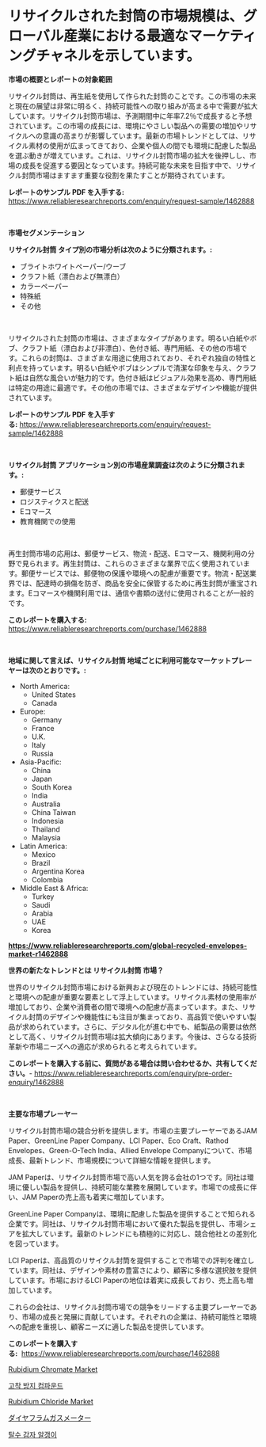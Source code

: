 <p><h1>リサイクルされた封筒の市場規模は、グローバル産業における最適なマーケティングチャネルを示しています。</h1></p><p><strong>市場の概要とレポートの対象範囲</strong></p>
<p><p>リサイクル封筒は、再生紙を使用して作られた封筒のことです。この市場の未来と現在の展望は非常に明るく、持続可能性への取り組みが高まる中で需要が拡大しています。リサイクル封筒市場は、予測期間中に年率7.2％で成長すると予想されています。この市場の成長には、環境にやさしい製品への需要の増加やリサイクルへの意識の高まりが影響しています。最新の市場トレンドとしては、リサイクル素材の使用が広まってきており、企業や個人の間でも環境に配慮した製品を選ぶ動きが増えています。これは、リサイクル封筒市場の拡大を後押しし、市場の成長を促進する要因となっています。持続可能な未来を目指す中で、リサイクル封筒市場はますます重要な役割を果たすことが期待されています。</p></p>
<p><strong>レポートのサンプル PDF を入手する:</strong> <a href="https://www.reliableresearchreports.com/enquiry/request-sample/1462888">https://www.reliableresearchreports.com/enquiry/request-sample/1462888</a></p>
<p>&nbsp;</p>
<p><strong>市場セグメンテーション</strong></p>
<p><strong>リサイクル封筒 タイプ別の市場分析は次のように分類されます。:</strong></p>
<p><ul><li>ブライトホワイトペーパー/ウーブ</li><li>クラフト紙（漂白および無漂白）</li><li>カラーペーパー</li><li>特殊紙</li><li>その他</li></ul></p>
<p>&nbsp;</p>
<p><p>リサイクルされた封筒の市場は、さまざまなタイプがあります。明るい白紙やボブ、クラフト紙（漂白および非漂白）、色付き紙、専門用紙、その他の市場です。これらの封筒は、さまざまな用途に使用されており、それぞれ独自の特性と利点を持っています。明るい白紙やボブはシンプルで清潔な印象を与え、クラフト紙は自然な風合いが魅力的です。色付き紙はビジュアル効果を高め、専門用紙は特定の用途に最適です。その他の市場では、さまざまなデザインや機能が提供されています。</p></p>
<p><strong>レポートのサンプル PDF を入手する:</strong>&nbsp;<a href="https://www.reliableresearchreports.com/enquiry/request-sample/1462888">https://www.reliableresearchreports.com/enquiry/request-sample/1462888</a></p>
<p>&nbsp;</p>
<p><strong> リサイクル封筒 アプリケーション別の市場産業調査は次のように分類されます。:</strong></p>
<p><ul><li>郵便サービス</li><li>ロジスティクスと配送</li><li>Eコマース</li><li>教育機関での使用</li></ul></p>
<p>&nbsp;</p>
<p><p>再生封筒市場の応用は、郵便サービス、物流・配送、Eコマース、機関利用の分野で見られます。再生封筒は、これらのさまざまな業界で広く使用されています。郵便サービスでは、郵便物の保護や環境への配慮が重要です。物流・配送業界では、配達時の損傷を防ぎ、商品を安全に保管するために再生封筒が重宝されます。Eコマースや機関利用では、通信や書類の送付に使用されることが一般的です。</p></p>
<p><strong>このレポートを購入する:</strong>&nbsp; <a href="https://www.reliableresearchreports.com/purchase/1462888">https://www.reliableresearchreports.com/purchase/1462888</a></p>
<p>&nbsp;</p>
<p><strong>地域に関して言えば、リサイクル封筒 地域ごとに利用可能なマーケットプレーヤーは次のとおりです。:</strong></p>
<p><ul>
    <li>
        North America:
        <ul>
            <li>United States</li>
            <li>Canada</li>
        </ul>
    </li>
    <li>
        Europe:
        <ul>
            <li>Germany</li>
            <li>France</li>
            <li>U.K.</li>
            <li>Italy</li>
            <li>Russia</li>
        </ul>
    </li>
    <li>
        Asia-Pacific:
        <ul>
            <li>China</li>
            <li>Japan</li>
            <li>South Korea</li>
            <li>India</li>
            <li>Australia</li>
            <li>China Taiwan</li>
            <li>Indonesia</li>
            <li>Thailand</li>
            <li>Malaysia</li>
        </ul>
    </li>
    <li>
        Latin America:
        <ul>
            <li>Mexico</li>
            <li>Brazil</li>
            <li>Argentina Korea</li>
            <li>Colombia</li>
        </ul>
    </li>
    <li>
        Middle East & Africa:
        <ul>
            <li>Turkey</li>
            <li>Saudi</li>
            <li>Arabia</li>
            <li>UAE</li>
            <li>Korea</li>
        </ul>
    </li>
    </ul></p>
<p><strong><a href="https://www.reliableresearchreports.com/global-recycled-envelopes-market-r1462888">https://www.reliableresearchreports.com/global-recycled-envelopes-market-r1462888</a></strong>&nbsp;</p>
<p><strong>世界の新たなトレンドとは リサイクル封筒 市場？</strong></p>
<p><p>世界のリサイクル封筒市場における新興および現在のトレンドには、持続可能性と環境への配慮が重要な要素として浮上しています。リサイクル素材の使用率が増加しており、企業や消費者の間で環境への配慮が高まっています。また、リサイクル封筒のデザインや機能性にも注目が集まっており、高品質で使いやすい製品が求められています。さらに、デジタル化が進む中でも、紙製品の需要は依然として高く、リサイクル封筒市場は拡大傾向にあります。今後は、さらなる技術革新や市場ニーズへの適応が求められると考えられています。</p></p>
<p><strong>このレポートを購入する前に、質問がある場合は問い合わせるか、共有してください。</strong>- <a href="https://www.reliableresearchreports.com/enquiry/pre-order-enquiry/1462888">https://www.reliableresearchreports.com/enquiry/pre-order-enquiry/1462888</a></p>
<p>&nbsp;</p>
<p><strong>主要な市場プレーヤー</strong></p>
<p><p>リサイクル封筒市場の競合分析を提供します。市場の主要プレーヤーであるJAM Paper、GreenLine Paper Company、LCI Paper、Eco Craft、Rathod Envelopes、Green-O-Tech India、Allied Envelope Companyについて、市場成長、最新トレンド、市場規模について詳細な情報を提供します。</p><p>JAM Paperは、リサイクル封筒市場で高い人気を誇る会社の1つです。同社は環境に優しい製品を提供し、持続可能な業務を展開しています。市場での成長に伴い、JAM Paperの売上高も着実に増加しています。</p><p>GreenLine Paper Companyは、環境に配慮した製品を提供することで知られる企業です。同社は、リサイクル封筒市場において優れた製品を提供し、市場シェアを拡大しています。最新のトレンドにも積極的に対応し、競合他社との差別化を図っています。</p><p>LCI Paperは、高品質のリサイクル封筒を提供することで市場での評判を確立しています。同社は、デザインや素材の豊富さにより、顧客に多様な選択肢を提供しています。市場におけるLCI Paperの地位は着実に成長しており、売上高も増加しています。</p><p>これらの会社は、リサイクル封筒市場での競争をリードする主要プレーヤーであり、市場の成長と発展に貢献しています。それぞれの企業は、持続可能性と環境への配慮を重視し、顧客ニーズに適した製品を提供しています。</p></p>
<p><strong>このレポートを購入する:</strong>&nbsp;&nbsp;<a href="https://www.reliableresearchreports.com/purchase/1462888">https://www.reliableresearchreports.com/purchase/1462888</a></p>
<p><p><a href="https://issuu.com/reportprime-2/docs/rubidium-chromate-market-size-2030.pptx">Rubidium Chromate Market</a></p><p><a href="https://github.com/idcefvhkdut6/Market-Research-Report-List-1/blob/main/951482428022.md">고착 방지 컴파운드</a></p><p><a href="https://issuu.com/reportprime-2/docs/rubidium-chloride-market-size-2030.pptx">Rubidium Chloride Market</a></p><p><a href="https://github.com/AaronVargas43/Market-Research-Report-List-1/blob/main/315686330583.md">ダイヤフラムガスメーター</a></p><p><a href="https://medium.com/@aidenreinger/%EC%88%98%EB%B6%84%EC%9D%B4-%EC%A0%9C%EA%B1%B0%EB%90%9C-%EA%B0%90%EC%9E%90-%EC%9E%85%EC%9E%90-%EC%8B%9C%EC%9E%A5-%EB%B6%84%EC%84%9D-%EA%B8%80%EB%A1%9C%EB%B2%8C-%EC%82%B0%EC%97%85-%EC%A0%84%EB%A7%9D%EA%B3%BC-%EC%98%88%EC%B8%A1-2024%EB%85%84%EB%B6%80%ED%84%B0-2031%EB%85%84%EA%B9%8C%EC%A7%80-f50eb9e859d4">탈수 감자 알갱이</a></p></p>